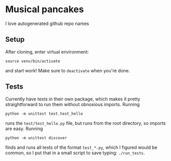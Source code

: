 # Musical pancakes
I love autogenerated github repo names

## Setup
After cloning, enter virtual environment:

    source venv/bin/activate

and start work!  Make sure to `deactivate` when you're done.

## Tests
Currently have tests in their own package, which makes it pretty straightforward
to run them without obnoxious imports.  Running

    python -m unittest test.test_hello

runs the `test/test_hello.py` file, but runs from the root directory, so imports
are easy.  Running

    python -m unittest discover

finds and runs all tests of the format `test_*.py`, which I figured would be
common, so I put that in a small script to save typing: `./run_tests`.

